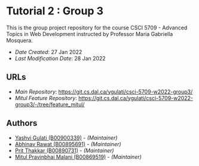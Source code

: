 # Tutorial 2 : Group 3

This is the group project repository for the course CSCI 5709 - Advanced Topics in Web Development instructed by Professor Maria Gabriella Mosquera.

* *Date Created*: 27 Jan 2022
* *Last Modification Date*: 28 Jan 2022

## URLs
* *Main Repository*: <https://git.cs.dal.ca/ygulati/csci-5709-w2022-group3/>
* *Mitul Feature Repository*: <https://git.cs.dal.ca/ygulati/csci-5709-w2022-group3/-/tree/feature_mitul/>

## Authors
* [Yashvi Gulati (B00900339)](mailto:ys849413@dal.ca) - *(Maintainer)*
* [Abhinav Rawat (B00895691)](mailto:abhi@dal.ca) - *(Maintainer)*
* [Prit Thakkar (B00890731)](mailto:Prit.Thakkar@dal.ca) - *(Maintainer)*
* [Mitul Pravinbhai Malani (B00869519)](mailto:mt215690@dal.ca) - *(Maintainer)*
